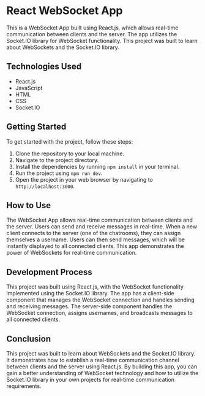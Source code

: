 # React WebSocket App

This is a WebSocket App built using React.js, which allows real-time communication between clients and the server. The app utilizes the Socket.IO library for WebSocket functionality. This project was built to learn about WebSockets and the Socket.IO library.

## Technologies Used

- React.js
- JavaScript
- HTML
- CSS
- Socket.IO

## Getting Started

To get started with the project, follow these steps:

1. Clone the repository to your local machine.
2. Navigate to the project directory.
3. Install the dependencies by running `npm install` in your terminal.
4. Run the project using `npm run dev`.
5. Open the project in your web browser by navigating to `http://localhost:3000`.

## How to Use

The WebSocket App allows real-time communication between clients and the server. Users can send and receive messages in real-time. When a new client connects to the server (one of the chatrooms), they can assign themselves a username. Users can then send messages, which will be instantly displayed to all connected clients. This app demonstrates the power of WebSockets for real-time communication.

## Development Process

This project was built using React.js, with the WebSocket functionality implemented using the Socket.IO library. The app has a client-side component that manages the WebSocket connection and handles sending and receiving messages. The server-side component handles the WebSocket connection, assigns usernames, and broadcasts messages to all connected clients.

## Conclusion

This project was built to learn about WebSockets and the Socket.IO library. It demonstrates how to establish a real-time communication channel between clients and the server using React.js. By building this app, you can gain a better understanding of WebSocket technology and how to utilize the Socket.IO library in your own projects for real-time communication requirements.